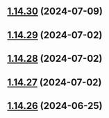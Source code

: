 ## [1.14.30](https://github.com/msobiecki/algorithm/compare/v1.14.29...v1.14.30) (2024-07-09)



## [1.14.29](https://github.com/msobiecki/algorithm/compare/v1.14.28...v1.14.29) (2024-07-02)



## [1.14.28](https://github.com/msobiecki/algorithm/compare/v1.14.27...v1.14.28) (2024-07-02)



## [1.14.27](https://github.com/msobiecki/algorithm/compare/v1.14.26...v1.14.27) (2024-07-02)



## [1.14.26](https://github.com/msobiecki/algorithm/compare/v1.14.25...v1.14.26) (2024-06-25)



